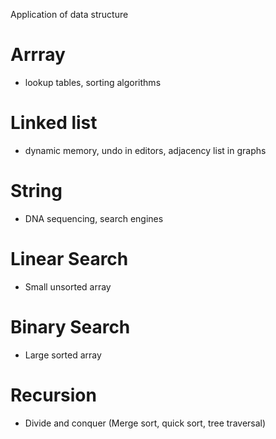 Application of data structure

# Arrray
 - lookup tables, sorting algorithms

# Linked list
 - dynamic memory, undo in editors, adjacency list in graphs
 
# String
 - DNA sequencing, search engines

# Linear Search
 - Small unsorted array

# Binary Search
 - Large sorted array

# Recursion
 - Divide and conquer (Merge sort, quick sort, tree traversal)
 